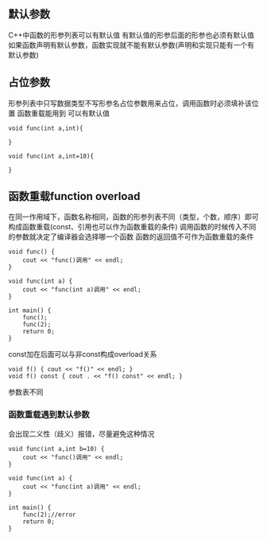 ## 默认参数

C++中函数的形参列表可以有默认值
有默认值的形参后面的形参也必须有默认值
如果函数声明有默认参数，函数实现就不能有默认参数(声明和实现只能有一个有默认参数)

## 占位参数

形参列表中只写数据类型不写形参名占位参数用来占位，调用函数时必须填补该位置
函数重载能用到
可以有默认值
```
void func(int a,int){
	
}

void func(int a,int=10){
	
}
```

## 函数重载function overload

在同一作用域下，函数名称相同，函数的形参列表不同（类型，个数，顺序）即可构成函数重载(const、引用也可以作为函数重载的条件)
调用函数的时候传入不同的参数就决定了编译器会选择哪一个函数
函数的返回值不可作为函数重载的条件
```
void func() {
    cout << "func()调用" << endl;
}

void func(int a) {
    cout << "func(int a)调用" << endl;
}

int main() {
    func();
    func(2);
    return 0;
}
```

const加在后面可以与非const构成overload关系

```
void f() { cout << "f()" << endl; }
void f() const { cout . << "f() const" << endl; }
```
参数表不同

### 函数重载遇到默认参数

会出现二义性（歧义）报错，尽量避免这种情况
```
void func(int a,int b=10) {
    cout << "func()调用" << endl;
}

void func(int a) {
    cout << "func(int a)调用" << endl;
}

int main() {
    func(2);//error
    return 0;
}
```
